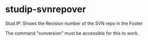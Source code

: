 # studip-svnrepover
Stud.IP: Shows the Revision number of the SVN repo in the Footer

The command "svnversion" must be accessible for this to work.
